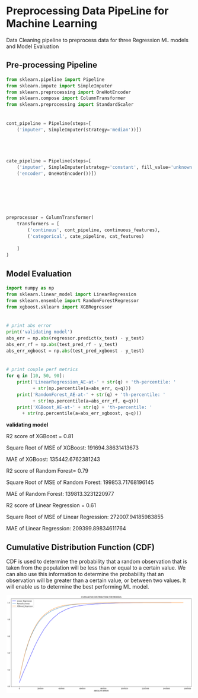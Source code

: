 # Preprocessing Data PipeLine for Machine Learning

Data Cleaning pipeline to preprocess data for three Regression ML models and Model Evaluation


## Pre-processing Pipeline

```python
from sklearn.pipeline import Pipeline
from sklearn.impute import SimpleImputer
from sklearn.preprocessing import OneHotEncoder
from sklearn.compose import ColumnTransformer
from sklearn.preprocessing import StandardScaler


cont_pipeline = Pipeline(steps=[
    ('imputer', SimpleImputer(strategy='median'))])




cate_pipeline = Pipeline(steps=[
    ('imputer', SimpleImputer(strategy='constant', fill_value='unknown')),
    ('encoder', OneHotEncoder())])






preprocessor = ColumnTransformer(
    transformers = [
        ('continuus', cont_pipeline, continuous_features),
        ('categorical', cate_pipeline, cat_features)
        
    ]
)
```

## Model Evaluation

```python
import numpy as np 
from sklearn.linear_model import LinearRegression
from sklearn.ensemble import RandomForestRegressor
from xgboost.sklearn import XGBRegressor


# print abs error
print('validating model')
abs_err = np.abs(regressor.predict(x_test) - y_test)
abs_err_rf = np.abs(test_pred_rf - y_test)
abs_err_xgboost = np.abs(test_pred_xgboost - y_test)


# print couple perf metrics
for q in [10, 50, 90]:
    print('LinearRegression_AE-at-' + str(q) + 'th-percentile: '
          + str(np.percentile(a=abs_err, q=q)))
    print('RandomForest_AE-at-' + str(q) + 'th-percentile: '
          + str(np.percentile(a=abs_err_rf, q=q)))
    print('XGBoost_AE-at-' + str(q) + 'th-percentile: '
      + str(np.percentile(a=abs_err_xgboost, q=q)))
```
**validating model**

R2 score of XGBoost = 0.81


Square Root of MSE of XGBoost: 191694.38631413673

MAE of XGBoost: 135442.6762381243

R2 score of Random Forest= 0.79

Square Root of MSE of Random Forest: 199853.71768196145

MAE of Random Forest: 139813.3231220977

R2 score of Linear Regression = 0.61

Square Root of MSE of Linear Regression: 272007.94185983855

MAE of Linear Regression: 209399.89834611764

## Cumulative Distribution Function (CDF)

CDF is used to determine the probability that a random observation that is taken from the population will be less than or equal to a certain value. We can also use this information to determine the probability that an observation will be greater than a certain value, or between two values. It will enable us to determine the best performing ML model.

![Index](https://github.com/haxamxam/Preprocessing_PipeLine_ML/blob/main/.ipynb_checkpoints/index.png)

